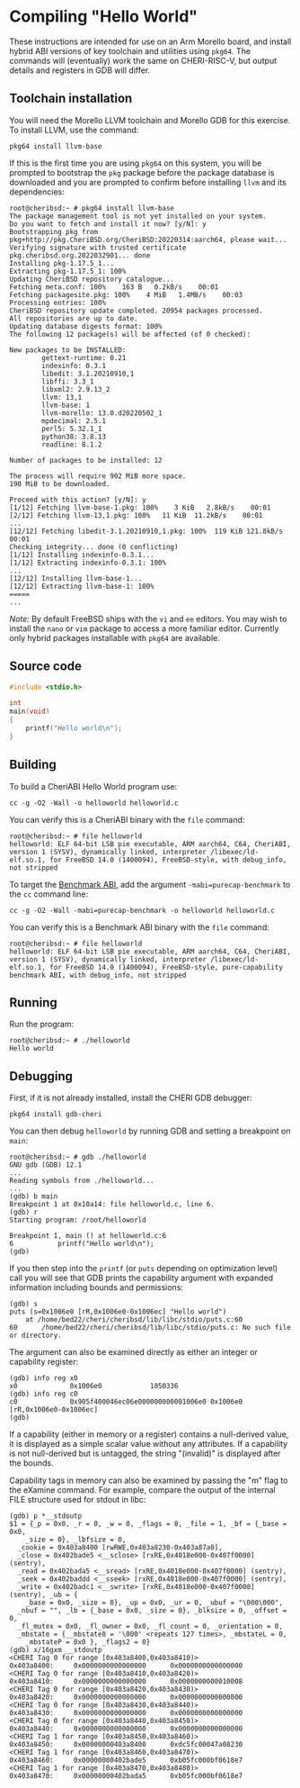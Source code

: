 # Compiling "Hello World"

These instructions are intended for use on an Arm Morello board, and install
hybrid ABI versions of key toolchain and utilities using `pkg64`.
The commands will (eventually) work the same on CHERI-RISC-V, but output
details and registers in GDB will differ.

## Toolchain installation

You will need the Morello LLVM toolchain and Morello GDB for this
exercise. To install LLVM, use the command:

```pkg64 install llvm-base```

If this is the first time you are using `pkg64` on this system, you will
be prompted to bootstrap the `pkg` package before the package database
is downloaded and you are prompted to confirm before installing `llvm`
and its dependencies:

```
root@cheribsd:~ # pkg64 install llvm-base
The package management tool is not yet installed on your system.
Do you want to fetch and install it now? [y/N]: y
Bootstrapping pkg from pkg+http://pkg.CheriBSD.org/CheriBSD:20220314:aarch64, please wait...
Verifying signature with trusted certificate pkg.cheribsd.org.2022032901... done
Installing pkg-1.17.5_1...
Extracting pkg-1.17.5_1: 100%
Updating CheriBSD repository catalogue...
Fetching meta.conf: 100%    163 B   0.2kB/s    00:01
Fetching packagesite.pkg: 100%    4 MiB   1.4MB/s    00:03
Processing entries: 100%
CheriBSD repository update completed. 20954 packages processed.
All repositories are up to date.
Updating database digests format: 100%
The following 12 package(s) will be affected (of 0 checked):

New packages to be INSTALLED:
        gettext-runtime: 0.21
        indexinfo: 0.3.1
        libedit: 3.1.20210910,1
        libffi: 3.3_1
        libxml2: 2.9.13_2
        llvm: 13,1
        llvm-base: 1
        llvm-morello: 13.0.d20220502_1
        mpdecimal: 2.5.1
        perl5: 5.32.1_1
        python38: 3.8.13
        readline: 8.1.2

Number of packages to be installed: 12

The process will require 902 MiB more space.
190 MiB to be downloaded.

Proceed with this action? [y/N]: y
[1/12] Fetching llvm-base-1.pkg: 100%    3 KiB   2.8kB/s    00:01
[2/12] Fetching llvm-13,1.pkg: 100%   11 KiB  11.2kB/s    00:01
...
[12/12] Fetching libedit-3.1.20210910,1.pkg: 100%  119 KiB 121.8kB/s    00:01
Checking integrity... done (0 conflicting)
[1/12] Installing indexinfo-0.3.1...
[1/12] Extracting indexinfo-0.3.1: 100%
...
[12/12] Installing llvm-base-1...
[12/12] Extracting llvm-base-1: 100%
=====
...

```

*Note:* By default FreeBSD ships with the `vi` and `ee` editors. You may
wish to install the `nano` or `vim` package to access a
more familiar editor. Currently only hybrid packages installable with
`pkg64` are available.

## Source code

```C
#include <stdio.h>

int
main(void)
{
	printf("Hello world\n");
}
```

## Building

To build a CheriABI Hello World program use:

```cc -g -O2 -Wall -o helloworld helloworld.c```

You can verify this is a CheriABI binary with the `file` command:

```
root@cheribsd:~ # file helloworld
helloworld: ELF 64-bit LSB pie executable, ARM aarch64, C64, CheriABI, version 1 (SYSV), dynamically linked, interpreter /libexec/ld-elf.so.1, for FreeBSD 14.0 (1400094), FreeBSD-style, with debug_info, not stripped
```

To target the [Benchmark ABI](../benchmarking/), add the argument
`-mabi=purecap-benchmark` to the `cc` command line:

```cc -g -O2 -Wall -mabi=purecap-benchmark -o helloworld helloworld.c```

You can verify this is a Benchmark ABI binary with the `file` command:
```
root@cheribsd:~ # file helloworld
helloworld: ELF 64-bit LSB pie executable, ARM aarch64, C64, CheriABI, version 1 (SYSV), dynamically linked, interpreter /libexec/ld-elf.so.1, for FreeBSD 14.0 (1400094), FreeBSD-style, pure-capability benchmark ABI, with debug_info, not stripped
```

## Running

Run the program:

```
root@cheribsd:~ # ./helloworld
Hello world
```

## Debugging

First, if it is not already installed, install the CHERI GDB debugger:

```pkg64 install gdb-cheri```

You can then debug `helloworld` by running GDB and setting a breakpoint
on `main`:

```
root@cheribsd:~ # gdb ./helloworld
GNU gdb (GDB) 12.1
...
Reading symbols from ./helloworld...
...
(gdb) b main
Breakpoint 1 at 0x10a14: file helloworld.c, line 6.
(gdb) r
Starting program: /root/helloworld

Breakpoint 1, main () at helloworld.c:6
6           printf("Hello world\n");
(gdb) 
```

If you then step into the `printf` (or `puts` depending on
optimization level) call you will see that GDB prints the capability
argument with expanded information including bounds and permissions:

```
(gdb) s
puts (s=0x1006e0 [rR,0x1006e0-0x1006ec] "Hello world")
    at /home/bed22/cheri/cheribsd/lib/libc/stdio/puts.c:60
60      /home/bed22/cheri/cheribsd/lib/libc/stdio/puts.c: No such file or directory.
```
The argument can also be examined directly as either an integer or capability register:
```
(gdb) info reg x0
x0             0x1006e0            1050336
(gdb) info reg c0
c0             0x905f400046ec06e000000000001006e0 0x1006e0 [rR,0x1006e0-0x1006ec]
(gdb)
```

If a capability (either in memory or a register) contains a
null-derived value, it is displayed as a simple scalar value without
any attributes.  If a capability is not null-derived but is untagged,
the string "(invalid)" is displayed after the bounds.

Capability tags in memory can also be examined by passing the "m"
flag to the eXamine command.  For example, compare the output of the
internal FILE structure used for stdout in libc:

```
(gdb) p *__stdoutp
$1 = {_p = 0x0, _r = 0, _w = 0, _flags = 8, _file = 1, _bf = {_base = 0x0, 
    _size = 0}, _lbfsize = 0, 
  _cookie = 0x403a8400 [rwRWE,0x403a8230-0x403a87a0], 
  _close = 0x402bade5 <__sclose> [rxRE,0x4018e000-0x407f0000] (sentry), 
  _read = 0x402bada5 <__sread> [rxRE,0x4018e000-0x407f0000] (sentry), 
  _seek = 0x402baddd <__sseek> [rxRE,0x4018e000-0x407f0000] (sentry), 
  _write = 0x402badc1 <__swrite> [rxRE,0x4018e000-0x407f0000] (sentry), _ub = {
    _base = 0x0, _size = 0}, _up = 0x0, _ur = 0, _ubuf = "\000\000", 
  _nbuf = "", _lb = {_base = 0x0, _size = 0}, _blksize = 0, _offset = 0, 
  _fl_mutex = 0x0, _fl_owner = 0x0, _fl_count = 0, _orientation = 0, 
  _mbstate = {__mbstate8 = '\000' <repeats 127 times>, _mbstateL = 0, 
    _mbstateP = 0x0 }, _flags2 = 0}
(gdb) x/16gxm __stdoutp
<CHERI Tag 0 for range [0x403a8400,0x403a8410)>
0x403a8400:     0x0000000000000000      0x0000000000000000
<CHERI Tag 0 for range [0x403a8410,0x403a8420)>
0x403a8410:     0x0000000000000000      0x0000000000010008
<CHERI Tag 0 for range [0x403a8420,0x403a8430)>
0x403a8420:     0x0000000000000000      0x0000000000000000
<CHERI Tag 0 for range [0x403a8430,0x403a8440)>
0x403a8430:     0x0000000000000000      0x0000000000000000
<CHERI Tag 0 for range [0x403a8440,0x403a8450)>
0x403a8440:     0x0000000000000000      0x0000000000000000
<CHERI Tag 1 for range [0x403a8450,0x403a8460)>
0x403a8450:     0x00000000403a8400      0xdc5fc00047a08230
<CHERI Tag 1 for range [0x403a8460,0x403a8470)>
0x403a8460:     0x00000000402bade5      0xb05fc000bf0618e7
<CHERI Tag 1 for range [0x403a8470,0x403a8480)>
0x403a8470:     0x00000000402bada5      0xb05fc000bf0618e7
```
